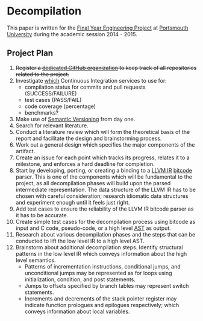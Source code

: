 Decompilation
=============

This paper is written for the [Final Year Engineering Project][PJE40] at
[Portsmouth University][] during the academic session 2014 - 2015.

[PJE40]: https://register.port.ac.uk/apex/f?p=111:3:0::NO::P3_UNIT_ID:397236263
[Portsmouth University]: http://www.port.ac.uk/

Project Plan
------------

1. ~~Register a [dedicated GitHub organization][] to keep track of all
   repositories related to the project.~~
2. Investigate [which][CI] Continuous Integration services to use for:
	- compilation status for commits and pull requests (SUCCESS/FAILURE)
	- test cases (PASS/FAIL)
	- code coverage (percentage)
	- benchmarks?
3. Make use of [Semantic Versioning][] from day one.
4. Search for relevant literature.
5. Conduct a literature review which will form the theoretical basis of the
   report and facilitate the design and brainstorming process.
6. Work out a general design which specifies the major components of the
   artifact.
7. Create an issue for each point which tracks its progress, relates it to a
   milestone, and enforces a hard deadline for completion.
8. Start by developing, porting, or creating a binding to a [LLVM IR][]
   [bitcode][] parser. This is one of the components which will be fundamental
   to the project, as all decompilation phases will build upon the parsed
   intermediate representation. The data structure of the LLVM IR has to be
   chosen with careful consideration; research idiomatic data structures and
   experiment enough until it feels just right.
9. Add test cases to ensure the reliability of the LLVM IR bitcode parser as it
   has to be accurate.
10. Create simple test cases for the decompilation process using bitcode as
    input and C code, pseudo-code, or a high level [AST][] as output.
11. Research about various decompilation phases and the steps that can be
    conducted to lift the low level IR to a high level AST.
12. Brainstorm about additional decompilation steps. Identify structural
    patterns in the low level IR which conveys information about the high level
    semantics.
	- Patterns of incrementation instructions, conditional jumps, and
     unconditional jumps may be represented as for loops using initialization,
     condition, and post statements.
	- Jumps to offsets specified by branch tables may represent switch
     statements.
	- Increments and decrements of the stack pointer register may indicate
     function prologues and epilogues respectively; which conveys information
     about local variables.

[dedicated GitHub organization]: https://github.com/mewrev
[CI]: https://jmcvetta.github.io/blog/2013/08/30/continuous-integration-for-go-code/
[Semantic Versioning]: http://semver.org/
[LLVM IR]: http://llvm.org/docs/LangRef.html
[bitcode]: http://llvm.org/docs/BitCodeFormat.html
[AST]: https://en.wikipedia.org/wiki/Abstract_syntax_tree
